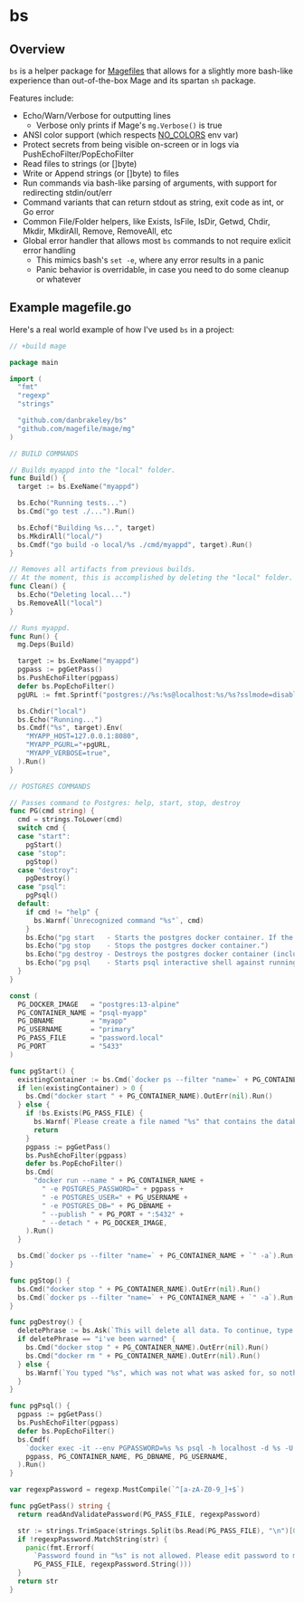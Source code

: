 # bs

## Overview

`bs` is a helper package for [Magefiles](https://magefile.org) that allows for a slightly more bash-like experience than out-of-the-box Mage and its spartan `sh` package.

Features include:

- Echo/Warn/Verbose for outputting lines
  - Verbose only prints if Mage's `mg.Verbose()` is true
- ANSI color support (which respects [NO_COLORS](https://no-color.org) env var)
- Protect secrets from being visible on-screen or in logs via PushEchoFilter/PopEchoFilter
- Read files to strings (or []byte)
- Write or Append strings (or []byte) to files
- Run commands via bash-like parsing of arguments, with support for redirecting stdin/out/err
- Command variants that can return stdout as string, exit code as int, or Go error
- Common File/Folder helpers, like Exists, IsFile, IsDir, Getwd, Chdir, Mkdir, MkdirAll, Remove, RemoveAll, etc
- Global error handler that allows most `bs` commands to not require exlicit error handling
  - This mimics bash's `set -e`, where any error results in a panic
  - Panic behavior is overridable, in case you need to do some cleanup or whatever

## Example magefile.go

Here's a real world example of how I've used `bs` in a project:

```go
// +build mage

package main

import (
  "fmt"
  "regexp"
  "strings"

  "github.com/danbrakeley/bs"
  "github.com/magefile/mage/mg"
)

// BUILD COMMANDS

// Builds myappd into the "local" folder.
func Build() {
  target := bs.ExeName("myappd")

  bs.Echo("Running tests...")
  bs.Cmd("go test ./...").Run()

  bs.Echof("Building %s...", target)
  bs.MkdirAll("local/")
  bs.Cmdf("go build -o local/%s ./cmd/myappd", target).Run()
}

// Removes all artifacts from previous builds.
// At the moment, this is accomplished by deleting the "local" folder.
func Clean() {
  bs.Echo("Deleting local...")
  bs.RemoveAll("local")
}

// Runs myappd.
func Run() {
  mg.Deps(Build)

  target := bs.ExeName("myappd")
  pgpass := pgGetPass()
  bs.PushEchoFilter(pgpass)
  defer bs.PopEchoFilter()
  pgURL := fmt.Sprintf("postgres://%s:%s@localhost:%s/%s?sslmode=disable", PG_USERNAME, pgpass, PG_PORT, PG_DBNAME)

  bs.Chdir("local")
  bs.Echo("Running...")
  bs.Cmdf("%s", target).Env(
    "MYAPP_HOST=127.0.0.1:8080",
    "MYAPP_PGURL="+pgURL,
    "MYAPP_VERBOSE=true",
  ).Run()
}

// POSTGRES COMMANDS

// Passes command to Postgres: help, start, stop, destroy
func PG(cmd string) {
  cmd = strings.ToLower(cmd)
  switch cmd {
  case "start":
    pgStart()
  case "stop":
    pgStop()
  case "destroy":
    pgDestroy()
  case "psql":
    pgPsql()
  default:
    if cmd != "help" {
      bs.Warnf(`Unrecognized command "%s"`, cmd)
    }
    bs.Echo("pg start   - Starts the postgres docker container. If the container didn't previously exist, it is created.")
    bs.Echo("pg stop    - Stops the postgres docker container.")
    bs.Echo("pg destroy - Destroys the postgres docker container (including data).")
    bs.Echo("pg psql    - Starts psql interactive shell against running postgres db.")
  }
}

const (
  PG_DOCKER_IMAGE   = "postgres:13-alpine"
  PG_CONTAINER_NAME = "psql-myapp"
  PG_DBNAME         = "myapp"
  PG_USERNAME       = "primary"
  PG_PASS_FILE      = "password.local"
  PG_PORT           = "5433"
)

func pgStart() {
  existingContainer := bs.Cmd(`docker ps --filter "name=` + PG_CONTAINER_NAME + `" -q -a`).RunStr()
  if len(existingContainer) > 0 {
    bs.Cmd("docker start " + PG_CONTAINER_NAME).OutErr(nil).Run()
  } else {
    if !bs.Exists(PG_PASS_FILE) {
      bs.Warnf(`Please create a file named "%s" that contains the database password.`, PG_PASS_FILE)
      return
    }
    pgpass := pgGetPass()
    bs.PushEchoFilter(pgpass)
    defer bs.PopEchoFilter()
    bs.Cmd(
      "docker run --name " + PG_CONTAINER_NAME +
        " -e POSTGRES_PASSWORD=" + pgpass +
        " -e POSTGRES_USER=" + PG_USERNAME +
        " -e POSTGRES_DB=" + PG_DBNAME +
        " --publish " + PG_PORT + ":5432" +
        " --detach " + PG_DOCKER_IMAGE,
    ).Run()
  }

  bs.Cmd(`docker ps --filter "name=` + PG_CONTAINER_NAME + `" -a`).Run()
}

func pgStop() {
  bs.Cmd("docker stop " + PG_CONTAINER_NAME).OutErr(nil).Run()
  bs.Cmd(`docker ps --filter "name=` + PG_CONTAINER_NAME + `" -a`).Run()
}

func pgDestroy() {
  deletePhrase := bs.Ask(`This will delete all data. To continue, type "i've been warned" (without quotes): `)
  if deletePhrase == "i've been warned" {
    bs.Cmd("docker stop " + PG_CONTAINER_NAME).OutErr(nil).Run()
    bs.Cmd("docker rm " + PG_CONTAINER_NAME).OutErr(nil).Run()
  } else {
    bs.Warnf(`You typed "%s", which was not what was asked for, so nothing was deleted.`, deletePhrase)
  }
}

func pgPsql() {
  pgpass := pgGetPass()
  bs.PushEchoFilter(pgpass)
  defer bs.PopEchoFilter()
  bs.Cmdf(
    `docker exec -it --env PGPASSWORD=%s %s psql -h localhost -d %s -U %s`,
    pgpass, PG_CONTAINER_NAME, PG_DBNAME, PG_USERNAME,
  ).Run()
}

var regexpPassword = regexp.MustCompile(`^[a-zA-Z0-9_]+$`)

func pgGetPass() string {
  return readAndValidatePassword(PG_PASS_FILE, regexpPassword)

  str := strings.TrimSpace(strings.Split(bs.Read(PG_PASS_FILE), "\n")[0])
  if !regexpPassword.MatchString(str) {
    panic(fmt.Errorf(
      `Password found in "%s" is not allowed. Please edit password to match regexp: %s`,
      PG_PASS_FILE, regexpPassword.String()))
  }
  return str
}
```

